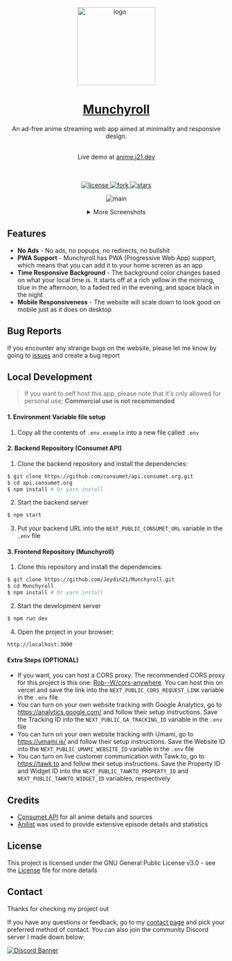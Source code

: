 <div align="center">
<a href="https://anime.j21.dev">
  <img src="https://i.postimg.cc/4yFXm9bV/NILOU-STARE-cropped.png" alt="logo" width="180"/>
<h1>Munchyroll</h1>
</a>
An ad-free anime streaming web app aimed at minimality and responsive design. 
<br>
<br>

Live demo at [anime.j21.dev](https://anime.j21.dev)

<br />
<br />

 <a href="https://github.com/Jeydin21/Munchyroll/blob/master/LICENSE.md">
    <img src="https://img.shields.io/github/license/Jeydin21/Munchyroll" alt="license"/>
  </a>
  <a href="https://github.com/Jeydin21/Munchyroll/fork">
    <img src="https://img.shields.io/github/forks/Jeydin21/Munchyroll?style=social" alt="fork"/>
  </a>
  <a href="https://github.com/Jeydin21/Munchyroll/stargazers">
    <img src="https://img.shields.io/github/stars/Jeydin21/Munchyroll?style=social" alt="stars"/>
  </a>
  
</p>

<p align="center">
 <img src="https://i.postimg.cc/2yjcDFJC/image.png" alt="main">
</p>

<details>
<summary>More Screenshots</summary>

<h3 align="center">Home Page (Dark Mode)</h3>
<img src="https://i.postimg.cc/W4LPPC7j/image.png"/>

<h3 align="center">Info Page (Dark Mode)</h3>
<img src="https://i.postimg.cc/vB0jDN54/image.png"/>

<h3 align="center">Watch Page (Dark Mode)</h3>
<img src="https://i.postimg.cc/fTsNF6BN/image.png"/>

<h3 align="center">Home Page (Light Mode)</h3>
<img src="https://i.postimg.cc/Kjznv95v/image.png"/>

<h3 align="center">Info Page (Light Mode)</h3>
<img src="https://i.postimg.cc/zvbVc4jW/image.png"/>

<h3 align="center">Watch Page (Light Mode)</h3>
<img src="https://i.postimg.cc/P5k4nn7d/image.png"/>

</details>

</div>

## Features
- **No Ads** - No ads, no popups, no redirects, no bullshit
- **PWA Support** - Munchyroll has PWA (Progressive Web App) support, which means that you can add it to your home screren as an app
- **Time Responsive Background** - The background color changes based on what your local time is. It starts off at a rich yellow in the morning, blue in the afternoon, to a faded red in the evening, and space black in the night
- **Mobile Responsiveness** - The website will scale down to look good on mobile just as it does on desktop

## Bug Reports
If you encounter any strange bugs on the website, please let me know by  going to [issues](https://github.com/Jeydin21/Munchyroll/issues/) and create a bug report

## Local Development
> If you want to self host this app, please note that it's only allowed for personal use; **Commercial use is not recommended**

#### 1. Environment Variable file setup
1. Copy all the contents of `.env.example` into a new file called `.env`


#### 2. Backend Repository (Consumet API)
1. Clone the backend repository and install the dependencies:
```bash
$ git clone https://github.com/consumet/api.consumet.org.git
$ cd api.consumet.org
$ npm install # Or yarn install
```

2. Start the backend server
```bash
$ npm start
```

3. Put your backend URL into the `NEXT_PUBLIC_CONSUMET_URL` variable in the `.env` file

#### 3. Frontend Repository (Munchyroll)
1. Clone this repository and install the dependencies:
```bash
$ git clone https://github.com/Jeydin21/Munchyroll.git
$ cd Munchyroll
$ npm install # Or yarn install
```

2. Start the development server
```bash
$ npm run dev
```
4. Open the project in your browser:
```
http://localhost:3000
```

#### Extra Steps (OPTIONAL)
- If you want, you can host a CORS proxy. The recommended CORS proxy for this project is this one: [Rob--W/cors-anywhere](https://github.com/Rob--W/cors-anywhere). You can host this on vercel and save the link into the `NEXT_PUBLIC_CORS_REQUEST_LINK` variable in the `.env` file
- You can turn on your own website tracking with Google Analytics, go to https://analytics.google.com/ and follow their setup instructions. Save the Tracking ID into the `NEXT_PUBLIC_GA_TRACKING_ID` variable in the `.env` file
- You can turn on your own website tracking with Umami, go to https://umami.is/ and follow their setup instructions. Save the Website ID into the `NEXT_PUBLIC_UMAMI_WEBSITE_ID` variable in the `.env` file
- You can turn on live customer communication with Tawk.to, go to https://tawk.to and follow their setup instructions. Save the Property ID and Widget ID into the `NEXT_PUBLIC_TAWKTO_PROPERTY_ID` and `NEXT_PUBLIC_TAWKTO_WIDGET_ID` variables, respectively

## Credits
- [Consumet API](https://github.com/consumet/api.consumet.org) for all anime details and sources
- [Anilist](https://anilist.co/) was used to provide extensive episode details and statistics

## License
This project is licensed under the GNU General Public License v3.0 - see the [License](https://github.com/Jeydin21/Munchyroll/blob/master/LICENSE) file for more details

## Contact
Thanks for checking my project out

If you have any questions or feedback, go to my [contact page](https://j21.dev/contact) and pick your preferred method of contact. You can also join the community Discord server I made down below:

[![Discord Banner](https://discordapp.com/api/guilds/1128820150846632026/widget.png?style=banner2)](https://discord.gg/JQsvHC4JUH)
